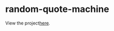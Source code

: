 # random-quote-machine
View the project<a href="https://68797265.github.io/random-quote-machine/">here</a>.
